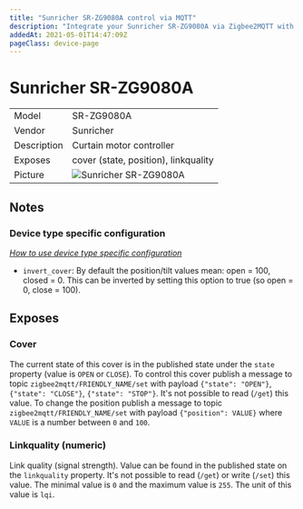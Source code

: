 ```yaml
---
title: "Sunricher SR-ZG9080A control via MQTT"
description: "Integrate your Sunricher SR-ZG9080A via Zigbee2MQTT with whatever smart home infrastructure you are using without the vendors bridge or gateway."
addedAt: 2021-05-01T14:47:09Z
pageClass: device-page
---
```


<!-- !!!! -->
<!-- ATTENTION: This file is auto-generated through docgen! -->
<!-- You can only edit the "## Notes"-Section. -->
<!-- !!!! -->

# Sunricher SR-ZG9080A

|     |     |
|-----|-----|
| Model | SR-ZG9080A  |
| Vendor  | Sunricher  |
| Description | Curtain motor controller |
| Exposes | cover (state, position), linkquality |
| Picture | ![Sunricher SR-ZG9080A](https://psi-4ward.github.io/zigbee2mqtt.io/images/devices/SR-ZG9080A.jpg) |


## Notes

### Device type specific configuration
*[How to use device type specific configuration](../guide/configuration/devices-groups.md#specific-device-options)*

* `invert_cover`: By default the position/tilt values mean: open = 100, closed = 0. This can be inverted by setting this option to true (so open = 0, close = 100).



## Exposes

### Cover 
The current state of this cover is in the published state under the `state` property (value is `OPEN` or `CLOSE`).
To control this cover publish a message to topic `zigbee2mqtt/FRIENDLY_NAME/set` with payload `{"state": "OPEN"}`, `{"state": "CLOSE"}`, `{"state": "STOP"}`.
It's not possible to read (`/get`) this value.
To change the position publish a message to topic `zigbee2mqtt/FRIENDLY_NAME/set` with payload `{"position": VALUE}` where `VALUE` is a number between `0` and `100`.

### Linkquality (numeric)
Link quality (signal strength).
Value can be found in the published state on the `linkquality` property.
It's not possible to read (`/get`) or write (`/set`) this value.
The minimal value is `0` and the maximum value is `255`.
The unit of this value is `lqi`.

